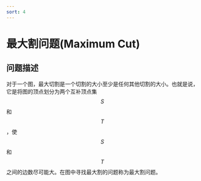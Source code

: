 ```yaml
---
sort: 4
---
```

# 最大割问题(Maximum Cut)

## 问题描述
对于一个图，最大切割是一个切割的大小至少是任何其他切割的大小。也就是说，它是将图的顶点划分为两个互补顶点集$$S$$和$$T$$，使$$S$$和$$T$$之间的边数尽可能大。在图中寻找最大割的问题称为最大割问题。   

